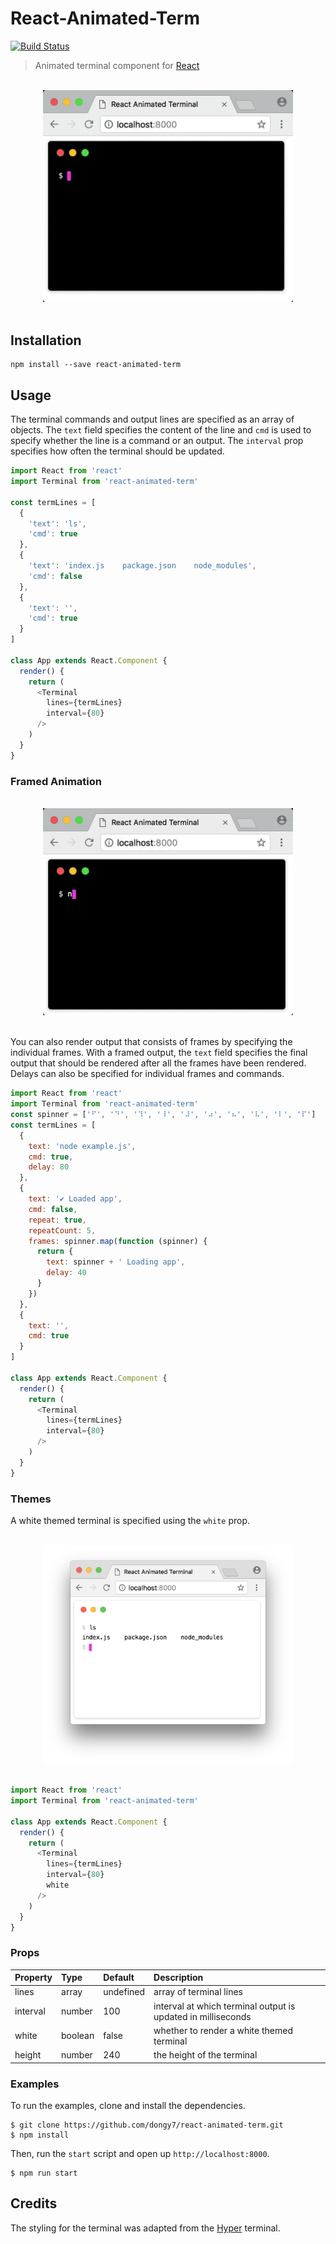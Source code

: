 # React-Animated-Term

[![Build Status](https://travis-ci.org/dongy7/react-animated-term.svg?branch=master)](https://travis-ci.org/dongy7/react-animated-term)

> Animated terminal component for [React](https://reactjs.org/)

<p align="center">
  <br>
  <img width="400" src="media/demo-basic.gif">
  <br>
  <br>
</p>

## Installation

```
npm install --save react-animated-term
```

## Usage

The terminal commands and output lines are specified as an array of objects. The `text` field specifies the content of the line and `cmd` is used to specify whether the line is a command or an output. The `interval` prop specifies how often the terminal should be updated.

```js
import React from 'react'
import Terminal from 'react-animated-term'

const termLines = [
  {
    'text': 'ls',
    'cmd': true
  },
  {
    'text': 'index.js    package.json    node_modules',
    'cmd': false
  },
  {
    'text': '',
    'cmd': true
  }
]

class App extends React.Component {
  render() {
    return (
      <Terminal
        lines={termLines}
        interval={80}
      />
    )
  }
}
```

### Framed Animation

<p align="center">
  <br>
  <img width="400" src="media/demo-spinner.gif">
  <br>
  <br>
</p>

You can also render output that consists of frames by specifying the individual frames. With a framed output, the `text` field specifies the final output that should be rendered after all the frames have been rendered. Delays can also be specified for individual frames and commands.

```js
import React from 'react'
import Terminal from 'react-animated-term'
const spinner = ['⠋', '⠙', '⠹', '⠸', '⠼', '⠴', '⠦', '⠧', '⠇', '⠏']
const termLines = [
  {
    text: 'node example.js',
    cmd: true,
    delay: 80
  },
  {
    text: '✔ Loaded app',
    cmd: false,
    repeat: true,
    repeatCount: 5,
    frames: spinner.map(function (spinner) {
      return {
        text: spinner + ' Loading app',
        delay: 40
      }
    })
  },
  {
    text: '',
    cmd: true
  }
]

class App extends React.Component {
  render() {
    return (
      <Terminal
        lines={termLines}
        interval={80}
      />
    )
  }
}
```

### Themes

A white themed terminal is specified using the `white` prop.

<p align="center">
  <br>
  <img width="400" src="media/white-terminal.png">
  <br>
  <br>
</p>

```js
import React from 'react'
import Terminal from 'react-animated-term'

class App extends React.Component {
  render() {
    return (
      <Terminal
        lines={termLines}
        interval={80}
        white
      />
    )
  }
}
```

### Props
| Property | Type | Default | Description |
|:---|:---|:---|:---|
| lines | array| undefined | array of terminal lines |
| interval | number | 100 | interval at which terminal output is updated in milliseconds |
| white | boolean | false | whether to render a white themed terminal |
| height | number | 240 | the height of the terminal |

### Examples

To run the examples, clone and install the dependencies.
```
$ git clone https://github.com/dongy7/react-animated-term.git
$ npm install
```

Then, run the `start` script and open up `http://localhost:8000`.

```
$ npm run start
```

## Credits

The styling for the terminal was adapted from the [Hyper](https://hyper.is/) terminal.